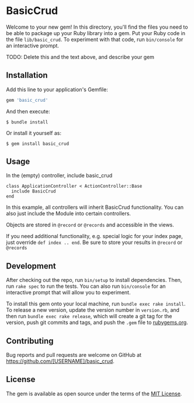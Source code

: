 # BasicCrud

Welcome to your new gem! In this directory, you'll find the files you need to be able to package up your Ruby library into a gem. Put your Ruby code in the file `lib/basic_crud`. To experiment with that code, run `bin/console` for an interactive prompt.

TODO: Delete this and the text above, and describe your gem

## Installation

Add this line to your application's Gemfile:

```ruby
gem 'basic_crud'
```

And then execute:

    $ bundle install

Or install it yourself as:

    $ gem install basic_crud

## Usage

In the (empty) controller, include basic_crud
```
class ApplicationController < ActionController::Base
  include BasicCrud
end
```
In this example, all controllers will inherit BasicCrud functionality.
You can also just include the Module into certain controllers.

Objects are stored in `@record` or `@records` and accessible in the views.

If you need additional functionality, e.g. special logic for your index page, just override `def index .. end`.
Be sure to store your results in `@record` or `@records`

## Development

After checking out the repo, run `bin/setup` to install dependencies. Then, run `rake spec` to run the tests. You can also run `bin/console` for an interactive prompt that will allow you to experiment.

To install this gem onto your local machine, run `bundle exec rake install`. To release a new version, update the version number in `version.rb`, and then run `bundle exec rake release`, which will create a git tag for the version, push git commits and tags, and push the `.gem` file to [rubygems.org](https://rubygems.org).

## Contributing

Bug reports and pull requests are welcome on GitHub at https://github.com/[USERNAME]/basic_crud.


## License

The gem is available as open source under the terms of the [MIT License](https://opensource.org/licenses/MIT).
